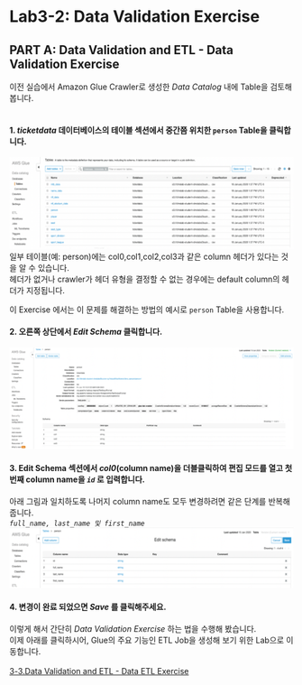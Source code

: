 # Lab3-2: Data Validation Exercise

## PART A: Data Validation and ETL - Data Validation Exercise<br>
이전 실습에서 Amazon Glue Crawler로 생성한 *Data Catalog* 내에 Table을 검토해 봅니다.<br><br>
#### 1. *ticketdata* 데이터베이스의 테이블 섹션에서 중간쯤 위치한 `person` Table을 클릭합니다.
![3-2-1](../images/glue/dve-1.png)\
일부 테이블(예: person)에는 col0,col1,col2,col3과 같은 column 헤더가 있다는 것을 알 수 있습니다.<br>
헤더가 없거나 crawler가 헤더 유형을 결정할 수 없는 경우에는 default column의 헤더가 지정됩니다.

이 Exercise 에서는 이 문제를 해결하는 방법의 예시로 `person` Table을 사용합니다.

#### 2. 오른쪽 상단에서 *Edit Schema* 클릭합니다.
![3-2-2](../images/glue/dve-2.png)

#### 3. Edit Schema 섹션에서 *col0*(column name)을 더블클릭하여 편집 모드를 열고 첫번째 column name을 *`id`* 로 입력합니다.
아래 그림과 일치하도록 나머지 column name도 모두 변경하려면 같은 단계를 반복해 줍니다.\
*`full_name, last_name 및 first_name`*
![3-2-2](../images/glue/dve-3.png)

#### 4. 변경이 완료 되었으면 *Save* 를 클릭해주세요.

이렇게 해서 간단히 *Data Validation Exercise* 하는 법을 수행해 봤습니다.<br>
이제 아래를 클릭하시어, Glue의 주요 기능인 ETL Job을 생성해 보기 위한 Lab으로 이동합니다.<br><br>
[3-3.Data Validation and ETL - Data ETL Exercise](../detail/3-3.DataETLExercise.md)

